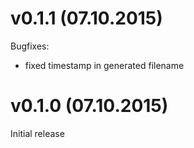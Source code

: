 # v0.1.1 (07.10.2015)

Bugfixes:

- fixed timestamp in generated filename


# v0.1.0 (07.10.2015)

Initial release
